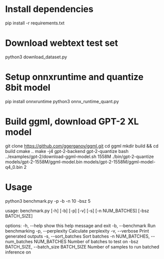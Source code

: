# Install dependencies
pip install -r requirements.txt

# Download webtext test set

python3 download_dataset.py

# Setup onnxruntime and quantize 8bit model

pip install onnxruntime
python3 onnx_runtime_quant.py 

# Build ggml, download GPT-2 XL model

git clone https://github.com/ggerganov/ggml.git
cd ggml
mkdir build && cd build
cmake ..
make -j4 gpt-2-backend gpt-2-quantize
bash ../examples/gpt-2/download-ggml-model.sh 1558M
./bin/gpt-2-quantize models/gpt-2-1558M/ggml-model.bin models/gpt-2-1558M/ggml-model-q4_0.bin 2

# Usage

python3 benchmark.py -p -b -n 10 -bsz 5

usage: benchmark.py [-h] [-b] [-p] [-v] [-s] [-n NUM_BATCHES] [-bsz BATCH_SIZE]

options:
  -h, --help            show this help message and exit
  -b, --benchmark       Run benchmarking
  -p, --perplexity      Calculate perplexity
  -v, --verbose         Print generated outputs
  -s, --sort_batches    Sort batches
  -n NUM_BATCHES, --num_batches NUM_BATCHES
                        Number of batches to test on
  -bsz BATCH_SIZE, --batch_size BATCH_SIZE
                        Number of samples to run batched inference on
